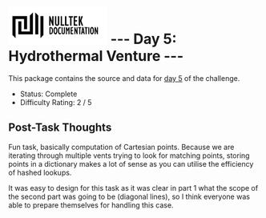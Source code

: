 # ![NullTek Documentation](../../resources/NullTekDocumentationLogo.png) --- Day 5: Hydrothermal Venture ---

This package contains the source and data for [day 5](https://adventofcode.com/2021/day/5) of the challenge.

* Status: Complete
* Difficulty Rating: 2 / 5

## Post-Task Thoughts

Fun task, basically computation of Cartesian points.
Because we are iterating through multiple vents trying to look for matching points, storing points in a dictionary makes a lot of sense as you can utilise the efficiency of hashed lookups.

It was easy to design for this task as it was clear in part 1 what the scope of the second part was going to be (diagonal lines), so I think everyone was able to prepare themselves for handling this case.
